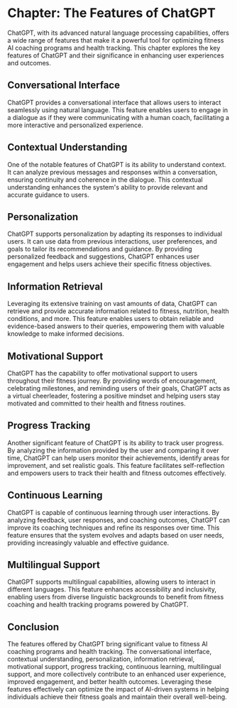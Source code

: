 Chapter: The Features of ChatGPT
================================

ChatGPT, with its advanced natural language processing capabilities, offers a wide range of features that make it a powerful tool for optimizing fitness AI coaching programs and health tracking. This chapter explores the key features of ChatGPT and their significance in enhancing user experiences and outcomes.

Conversational Interface
------------------------

ChatGPT provides a conversational interface that allows users to interact seamlessly using natural language. This feature enables users to engage in a dialogue as if they were communicating with a human coach, facilitating a more interactive and personalized experience.

Contextual Understanding
------------------------

One of the notable features of ChatGPT is its ability to understand context. It can analyze previous messages and responses within a conversation, ensuring continuity and coherence in the dialogue. This contextual understanding enhances the system's ability to provide relevant and accurate guidance to users.

Personalization
---------------

ChatGPT supports personalization by adapting its responses to individual users. It can use data from previous interactions, user preferences, and goals to tailor its recommendations and guidance. By providing personalized feedback and suggestions, ChatGPT enhances user engagement and helps users achieve their specific fitness objectives.

Information Retrieval
---------------------

Leveraging its extensive training on vast amounts of data, ChatGPT can retrieve and provide accurate information related to fitness, nutrition, health conditions, and more. This feature enables users to obtain reliable and evidence-based answers to their queries, empowering them with valuable knowledge to make informed decisions.

Motivational Support
--------------------

ChatGPT has the capability to offer motivational support to users throughout their fitness journey. By providing words of encouragement, celebrating milestones, and reminding users of their goals, ChatGPT acts as a virtual cheerleader, fostering a positive mindset and helping users stay motivated and committed to their health and fitness routines.

Progress Tracking
-----------------

Another significant feature of ChatGPT is its ability to track user progress. By analyzing the information provided by the user and comparing it over time, ChatGPT can help users monitor their achievements, identify areas for improvement, and set realistic goals. This feature facilitates self-reflection and empowers users to track their health and fitness outcomes effectively.

Continuous Learning
-------------------

ChatGPT is capable of continuous learning through user interactions. By analyzing feedback, user responses, and coaching outcomes, ChatGPT can improve its coaching techniques and refine its responses over time. This feature ensures that the system evolves and adapts based on user needs, providing increasingly valuable and effective guidance.

Multilingual Support
--------------------

ChatGPT supports multilingual capabilities, allowing users to interact in different languages. This feature enhances accessibility and inclusivity, enabling users from diverse linguistic backgrounds to benefit from fitness coaching and health tracking programs powered by ChatGPT.

Conclusion
----------

The features offered by ChatGPT bring significant value to fitness AI coaching programs and health tracking. The conversational interface, contextual understanding, personalization, information retrieval, motivational support, progress tracking, continuous learning, multilingual support, and more collectively contribute to an enhanced user experience, improved engagement, and better health outcomes. Leveraging these features effectively can optimize the impact of AI-driven systems in helping individuals achieve their fitness goals and maintain their overall well-being.
